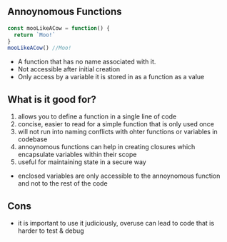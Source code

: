 ## Annoynomous Functions

```js
const mooLikeACow = function() {
  return `Moo!`
}
mooLikeACow() //Moo!
```
> 
- A function that has no name associated with it.
- Not accessible after initial creation 
- Only access by a variable it is stored in as a function as a value 

## What is it good for? 
1. allows you to define a function in a single line of code
2. concise, easier to read for a simple function that is only used once
3. will not run into naming conflicts with ohter functions or variables in codebase
4. annoynomous functions can help in creating closures which encapsulate variables within their scope
5. useful for maintaining state in a secure way
- enclosed variables are only accessible to the annoynomous function and not to the rest of the code

## Cons
- it is important to use it judiciously, overuse can lead to code that is harder to test & debug
